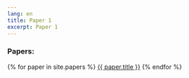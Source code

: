 ```yaml
---
lang: en
title: Paper 1
excerpt: Paper 1
---
```


### Papers:

{% for paper in site.papers %}
  <a href="{{ paper.url }}">{{ paper.title }}</a>
{% endfor %}
